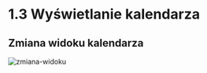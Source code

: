 # 1.3 Wyświetlanie kalendarza
## Zmiana widoku kalendarza
![zmiana-widoku](kalendarz-zmiana-widoku.png)